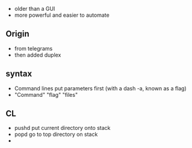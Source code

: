 - older than a GUI
- more powerful and easier to automate

## Origin
- from telegrams
- then added duplex

## syntax
- Command lines put parameters first (with a dash -a, known as a flag)
- "Command" "flag" "files"

## CL
- pushd put current directory onto stack
- popd go to top directory on stack
- 
